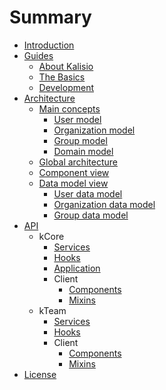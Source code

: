 # Summary

* [Introduction](README.MD)
* [Guides](guides/README.MD)
  * [About Kalisio](guides/ABOUT.MD)
  * [The Basics](guides/BASICS.MD)
  * [Development](guides/DEVELOPMENT.MD)
* [Architecture](architecture/README.MD)
  * [Main concepts](architecture/DOMAINMODEL.MD)
    * [User model](architecture/DOMAINMODEL.MD#user-model)
    * [Organization model](architecture/DOMAINMODEL.MD#organization-model)
    * [Group model](architecture/DOMAINMODEL.MD#group-model)
    * [Domain model](architecture/DOMAINMODEL.MD#domain-model)
  * [Global architecture](architecture/GLOBAL.MD)
  * [Component view](architecture/COMPONENTS.MD)
  * [Data model view](architecture/DATAMODEL.MD)
    * [User data model](architecture/DATAMODEL.MD#user-data-model)
    * [Organization data model](architecture/DATAMODEL.MD#organization-data-model)
    * [Group data model](architecture/DATAMODEL.MD#group-data-model)
* [API](api/README.MD)
  * kCore
    * [Services](api/kCore/SERVICES.MD)
    * [Hooks](api/kCore/HOOKS.MD)
    * [Application](api/kCore/APPLICATION.MD)
    * Client
      * [Components](api/kCore/COMPONENTS.MD)
      * [Mixins](api/kCore/MIXINS.MD)
  * kTeam
    * [Services](api/kTeam/SERVICES.MD)
    * [Hooks](api/kTeam/HOOKS.MD)
    * Client
      * [Components](api/kTeam/COMPONENTS.MD)
      * [Mixins](api/kTeam/MIXINS.MD)
* [License](LICENSE.MD)
